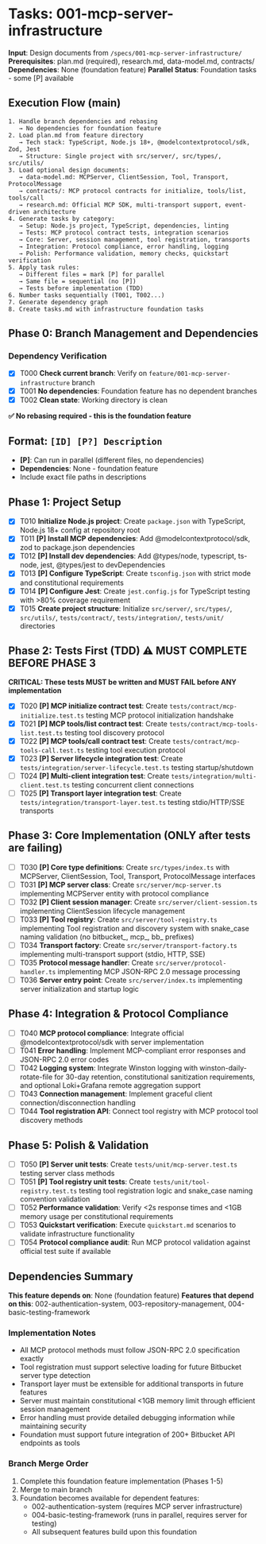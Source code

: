 # Tasks: 001-mcp-server-infrastructure

**Input**: Design documents from `/specs/001-mcp-server-infrastructure/`
**Prerequisites**: plan.md (required), research.md, data-model.md, contracts/
**Dependencies**: None (foundation feature)
**Parallel Status**: Foundation tasks - some [P] available

## Execution Flow (main)
```
1. Handle branch dependencies and rebasing
   → No dependencies for foundation feature
2. Load plan.md from feature directory
   → Tech stack: TypeScript, Node.js 18+, @modelcontextprotocol/sdk, Zod, Jest
   → Structure: Single project with src/server/, src/types/, src/utils/
3. Load optional design documents:
   → data-model.md: MCPServer, ClientSession, Tool, Transport, ProtocolMessage
   → contracts/: MCP protocol contracts for initialize, tools/list, tools/call
   → research.md: Official MCP SDK, multi-transport support, event-driven architecture
4. Generate tasks by category:
   → Setup: Node.js project, TypeScript, dependencies, linting
   → Tests: MCP protocol contract tests, integration scenarios
   → Core: Server, session management, tool registration, transports
   → Integration: Protocol compliance, error handling, logging
   → Polish: Performance validation, memory checks, quickstart verification
5. Apply task rules:
   → Different files = mark [P] for parallel
   → Same file = sequential (no [P])
   → Tests before implementation (TDD)
6. Number tasks sequentially (T001, T002...)
7. Generate dependency graph
8. Create tasks.md with infrastructure foundation tasks
```

## Phase 0: Branch Management and Dependencies

### Dependency Verification
- [x] T000 **Check current branch**: Verify on `feature/001-mcp-server-infrastructure` branch
- [x] T001 **No dependencies**: Foundation feature has no dependent branches
- [x] T002 **Clean state**: Working directory is clean

**✅ No rebasing required - this is the foundation feature**

## Format: `[ID] [P?] Description`
- **[P]**: Can run in parallel (different files, no dependencies)
- **Dependencies**: None - foundation feature
- Include exact file paths in descriptions

## Phase 1: Project Setup

- [x] T010 **Initialize Node.js project**: Create `package.json` with TypeScript, Node.js 18+ config at repository root
- [x] T011 **[P] Install MCP dependencies**: Add @modelcontextprotocol/sdk, zod to package.json dependencies 
- [x] T012 **[P] Install dev dependencies**: Add @types/node, typescript, ts-node, jest, @types/jest to devDependencies
- [x] T013 **[P] Configure TypeScript**: Create `tsconfig.json` with strict mode and constitutional requirements
- [x] T014 **[P] Configure Jest**: Create `jest.config.js` for TypeScript testing with >80% coverage requirement
- [x] T015 **Create project structure**: Initialize `src/server/`, `src/types/`, `src/utils/`, `tests/contract/`, `tests/integration/`, `tests/unit/` directories

## Phase 2: Tests First (TDD) ⚠️ MUST COMPLETE BEFORE PHASE 3

**CRITICAL: These tests MUST be written and MUST FAIL before ANY implementation**

- [x] T020 **[P] MCP initialize contract test**: Create `tests/contract/mcp-initialize.test.ts` testing MCP protocol initialization handshake
- [x] T021 **[P] MCP tools/list contract test**: Create `tests/contract/mcp-tools-list.test.ts` testing tool discovery protocol  
- [x] T022 **[P] MCP tools/call contract test**: Create `tests/contract/mcp-tools-call.test.ts` testing tool execution protocol
- [x] T023 **[P] Server lifecycle integration test**: Create `tests/integration/server-lifecycle.test.ts` testing startup/shutdown
- [ ] T024 **[P] Multi-client integration test**: Create `tests/integration/multi-client.test.ts` testing concurrent client connections
- [ ] T025 **[P] Transport layer integration test**: Create `tests/integration/transport-layer.test.ts` testing stdio/HTTP/SSE transports

## Phase 3: Core Implementation (ONLY after tests are failing)

- [ ] T030 **[P] Core type definitions**: Create `src/types/index.ts` with MCPServer, ClientSession, Tool, Transport, ProtocolMessage interfaces  
- [ ] T031 **[P] MCP server class**: Create `src/server/mcp-server.ts` implementing MCPServer entity with protocol compliance
- [ ] T032 **[P] Client session manager**: Create `src/server/client-session.ts` implementing ClientSession lifecycle management
- [ ] T033 **[P] Tool registry**: Create `src/server/tool-registry.ts` implementing Tool registration and discovery system with snake_case naming validation (no bitbucket_, mcp_, bb_ prefixes)
- [ ] T034 **Transport factory**: Create `src/server/transport-factory.ts` implementing multi-transport support (stdio, HTTP, SSE)
- [ ] T035 **Protocol message handler**: Create `src/server/protocol-handler.ts` implementing MCP JSON-RPC 2.0 message processing
- [ ] T036 **Server entry point**: Create `src/server/index.ts` implementing server initialization and startup logic

## Phase 4: Integration & Protocol Compliance

- [ ] T040 **MCP protocol compliance**: Integrate official @modelcontextprotocol/sdk with server implementation
- [ ] T041 **Error handling**: Implement MCP-compliant error responses and JSON-RPC 2.0 error codes
- [ ] T042 **Logging system**: Integrate Winston logging with winston-daily-rotate-file for 30-day retention, constitutional sanitization requirements, and optional Loki+Grafana remote aggregation support
- [ ] T043 **Connection management**: Implement graceful client connection/disconnection handling
- [ ] T044 **Tool registration API**: Connect tool registry with MCP protocol tool discovery methods

## Phase 5: Polish & Validation

- [ ] T050 **[P] Server unit tests**: Create `tests/unit/mcp-server.test.ts` testing server class methods
- [ ] T051 **[P] Tool registry unit tests**: Create `tests/unit/tool-registry.test.ts` testing tool registration logic and snake_case naming convention validation  
- [ ] T052 **Performance validation**: Verify <2s response times and <1GB memory usage per constitutional requirements
- [ ] T053 **Quickstart verification**: Execute `quickstart.md` scenarios to validate infrastructure functionality
- [ ] T054 **Protocol compliance audit**: Run MCP protocol validation against official test suite if available

## Dependencies Summary
**This feature depends on**: None (foundation feature)
**Features that depend on this**: 002-authentication-system, 003-repository-management, 004-basic-testing-framework

### Implementation Notes
- All MCP protocol methods must follow JSON-RPC 2.0 specification exactly
- Tool registration must support selective loading for future Bitbucket server type detection
- Transport layer must be extensible for additional transports in future features  
- Server must maintain constitutional <1GB memory limit through efficient session management
- Error handling must provide detailed debugging information while maintaining security
- Foundation must support future integration of 200+ Bitbucket API endpoints as tools

### Branch Merge Order
1. Complete this foundation feature implementation (Phases 1-5)
2. Merge to main branch 
3. Foundation becomes available for dependent features:
   - 002-authentication-system (requires MCP server infrastructure)
   - 004-basic-testing-framework (runs in parallel, requires server for testing)
   - All subsequent features build upon this foundation